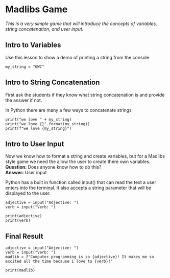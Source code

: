 # Madlibs Game

_This is a very simple game that will introduce the concepts of variables, string concatenation, and user input._
<br>

## Intro to Variables

Use this lesson to show a demo of printing a string from the console
<br>

```
my_string = "GWC"
```

## Intro to String Concatenation

First ask the students if they know what string concatenation is and provide the answer if not.
<br>

In Python there are many a few ways to concatenate strings

```
print("we love " + my_string)
print("we love {}".format(my_string))
print(f"we love {my_string}")
```

## Intro to User Input

Now we know how to format a string and create variables, but for a Madlibs style game we need the allow the user to create there own variables.<br>
**Question:** Does anyone know how to do this?<br>
**Answer:** User input
<br>

Python has a built in function called input() that can read the text a user enters into the terminal. It also accepts a string parameter that will be displayed to the user.

```
adjective = input("Adjective: ")
verb = input("Verb: ")

print(adjective)
print(verb)
```

## Final Result

```
adjective = input("Adjective: ")
verb = input("Verb: ")
madlib = f"Computer programming is so {adjective}! It makes me so excited all the time because I love to {verb}!"

print(madlib)
```
